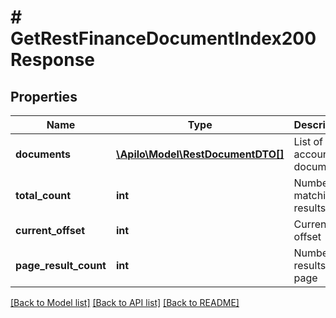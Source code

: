 # # GetRestFinanceDocumentIndex200Response

## Properties

Name | Type | Description | Notes
------------ | ------------- | ------------- | -------------
**documents** | [**\Apilo\Model\RestDocumentDTO[]**](RestDocumentDTO.md) | List of accounting documents | [optional]
**total_count** | **int** | Number of matching results | [optional]
**current_offset** | **int** | Current list offset | [optional]
**page_result_count** | **int** | Number of results per page | [optional]

[[Back to Model list]](../../README.md#models) [[Back to API list]](../../README.md#endpoints) [[Back to README]](../../README.md)
